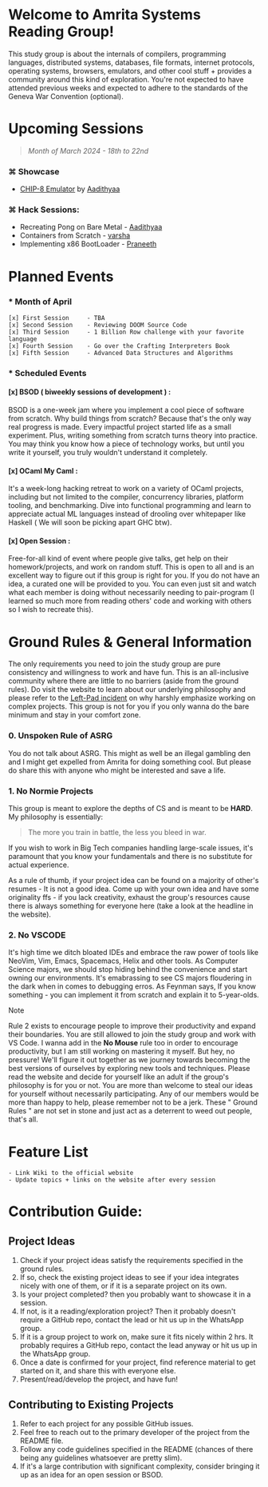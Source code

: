 # Welcome to Amrita Systems Reading Group!
This study group is about the internals of compilers, programming languages, distributed systems, databases, file formats, internet protocols, operating systems, browsers, emulators, and other cool stuff + provides a community around this kind of exploration. You're not expected to have attended previous weeks and expected to adhere to the standards of the Geneva War Convention (optional).

# Upcoming Sessions
> *Month of March 2024 - 18th to 22nd*

### ⌘ Showcase
 - [CHIP-8 Emulator](https://www.github.com/aadit-n3rdy/chips) by [Aadithyaa](https://www.github.com/aadit-n3rdy)

### ⌘ Hack Sessions:
- Recreating Pong on Bare Metal - [Aadithyaa](https://www.github.com/aadit-n3rdy)
- Containers from Scratch       - [varsha](https://github.com/2SpaceMasterRace) 
- Implementing x86 BootLoader   - [Praneeth](https://github.com/PraneethV-cmd)

# Planned Events
### * Month of April
 ``` 
[x] First Session     - TBA
[x] Second Session    - Reviewing DOOM Source Code
[x] Third Session     - 1 Billion Row challenge with your favorite language 
[x] Fourth Session    - Go over the Crafting Interpreters Book
[x] Fifth Session     - Advanced Data Structures and Algorithms 
 ```
### * Scheduled Events

#### [x] BSOD ( biweekly sessions of development ) :
BSOD is a one-week jam where you implement a cool piece of software from scratch. Why build things from scratch? Because that's the only way real progress is made. Every impactful project started life as a small experiment. Plus, writing something from scratch turns theory into practice. You may think you know how a piece of technology works, but until you write it yourself, you truly wouldn't understand it completely.

#### [x] OCaml My Caml :
It's a week-long hacking retreat to work on a variety of OCaml projects, including but not limited to the compiler, concurrency libraries, platform tooling, and benchmarking. Dive into functional programming and learn to appreciate actual ML languages instead of drooling over whitepaper like Haskell ( We will soon be picking apart GHC btw).

#### [x] Open Session :
Free-for-all kind of event where people give talks, get help on their homework/projects, and work on random stuff. This is open to all and is an excellent way to figure out if this group is right for you. If you do not have an idea, a curated one will be provided to you. You can even just sit and watch what each member is doing without necessarily needing to pair-program (I learned so much more from reading others' code and working with others so I wish to recreate this).

# Ground Rules & General Information
The only requirements you need to join the study group are pure consistency and willingness to work and have fun. This is an all-inclusive community where there are little to no barriers (aside from the ground rules). Do visit the website to learn about our underlying philosophy and please refer to the [Left-Pad incident](https://www.davidhaney.io/npm-left-pad-have-we-forgotten-how-to-program/) on why harshly emphasize working on complex projects. This group is not for you if you only wanna do the bare minimum and stay in your comfort zone.

### 0. Unspoken Rule of ASRG
You do not talk about ASRG. This might as well be an illegal gambling den and I might get expelled from Amrita for doing something cool. But please do share this with anyone who might be interested and save a life.

### 1. No Normie Projects
This group is meant to explore the depths of CS and is meant to be **HARD**. My philosophy is essentially:


> The more you train in battle, the less you bleed in war.


If you wish to work in Big Tech companies handling large-scale issues, it's paramount that you know your fundamentals and there is no substitute for actual experience.

As a rule of thumb, if your project idea can be found on a majority of other's resumes - It is not a good idea. Come up with your own idea and have some originality ffs - if you lack creativity, exhaust the group's resources cause there is always something for everyone here (take a look at the headline in the website).

### 2. No VSCODE
It's high time we ditch bloated IDEs and embrace the raw power of tools like NeoVim, Vim, Emacs, Spacemacs, Helix and other tools. As Computer Science majors, we should stop hiding behind the convenience and start owning our environments. It's emabrassing to see CS majors floudering in the dark when in comes to debugging erros.
As Feynman says, If you know something - you can implement it from scratch and explain it to 5-year-olds.

> [!NOTE]
> Rule 2 exists to encourage people to improve their productivity and expand their boundaries. You are still allowed to join the study group and work with VS Code. I wanna add in the **No Mouse** rule too in order to encourage productivity, but I am still working on mastering it myself. But hey, no pressure! We'll figure it out together as we journey towards becoming the best versions of ourselves by exploring new tools and techniques.  Please read the website and decide for yourself like an adult if the group's philosophy is for you or not. You are more than welcome to steal our ideas for yourself without necessarily participating. Any of our members would be more than happy to help, please remember not to be a jerk. These " Ground Rules " are not set in stone and just act as a deterrent to weed out people, that's all.

# Feature List
    - Link Wiki to the official website
    - Update topics + links on the website after every session 

# Contribution Guide:

## Project Ideas
1. Check if your project ideas satisfy the requirements specified in the ground rules.
2. If so, check the existing project ideas to see if your idea integrates nicely with one
of them, or if it is a separate project on its own.
3. Is your project completed? then you probably want to showcase it in a session.
4. If not, is it a reading/exploration project? Then it probably doesn't require a GitHub repo,
contact the lead <link to username> or hit us up in the WhatsApp group.
5. If it is a group project to work on, make sure it fits nicely within 2 hrs. 
It probably requires a GitHub repo, contact the lead anyway <link to username> or hit us up in the WhatsApp group.
6. Once a date is confirmed for your project, find reference material to get started on it, and share this with
everyone else.
7. Present/read/develop the project, and have fun!

## Contributing to Existing Projects
1. Refer to each project for any possible GitHub issues.
2. Feel free to reach out to the primary developer of the project from the README file.
3. Follow any code guidelines specified in the README (chances of there being any guidelines whatsoever are pretty slim).
4. If it's a large contribution with significant complexity, consider bringing it up as an idea for an open session or BSOD.
